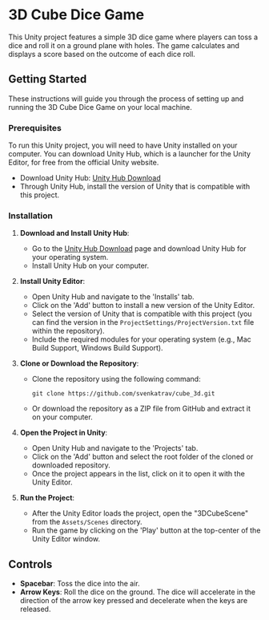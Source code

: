 # 3D Cube Dice Game

This Unity project features a simple 3D dice game where players can toss a dice and roll it on a ground plane with holes. The game calculates and displays a score based on the outcome of each dice roll.

## Getting Started

These instructions will guide you through the process of setting up and running the 3D Cube Dice Game on your local machine.

### Prerequisites

To run this Unity project, you will need to have Unity installed on your computer. You can download Unity Hub, which is a launcher for the Unity Editor, for free from the official Unity website.

- Download Unity Hub: [Unity Hub Download](https://unity.com/download)
- Through Unity Hub, install the version of Unity that is compatible with this project.

### Installation

1. **Download and Install Unity Hub**:
   - Go to the [Unity Hub Download](https://unity.com/download) page and download Unity Hub for your operating system.
   - Install Unity Hub on your computer.

2. **Install Unity Editor**:
   - Open Unity Hub and navigate to the 'Installs' tab.
   - Click on the 'Add' button to install a new version of the Unity Editor.
   - Select the version of Unity that is compatible with this project (you can find the version in the `ProjectSettings/ProjectVersion.txt` file within the repository).
   - Include the required modules for your operating system (e.g., Mac Build Support, Windows Build Support).

3. **Clone or Download the Repository**:
   - Clone the repository using the following command:
     ```
     git clone https://github.com/svenkatrav/cube_3d.git
     ```
   - Or download the repository as a ZIP file from GitHub and extract it on your computer.

4. **Open the Project in Unity**:
   - Open Unity Hub and navigate to the 'Projects' tab.
   - Click on the 'Add' button and select the root folder of the cloned or downloaded repository.
   - Once the project appears in the list, click on it to open it with the Unity Editor.

5. **Run the Project**:
   - After the Unity Editor loads the project, open the "3DCubeScene" from the `Assets/Scenes` directory.
   - Run the game by clicking on the 'Play' button at the top-center of the Unity Editor window.

## Controls

- **Spacebar**: Toss the dice into the air.
- **Arrow Keys**: Roll the dice on the ground. The dice will accelerate in the direction of the arrow key pressed and decelerate when the keys are released.

